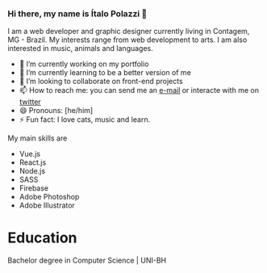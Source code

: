 ### Hi there, my name is Ítalo Polazzi 👋


I am a web developer and graphic designer currently living in Contagem, MG - Brazil. My interests range from web development to arts. I am also interested in music, animals and languages.

- 🔭 I’m currently working on my portfolio
- 🌱 I’m currently learning to be a better version of me
- 👯 I’m looking to collaborate on front-end projects
- 📫 How to reach me: you can send me an [e-mail](mailto:itpzzi@gmail.com) or interacte with me on [twitter](https://twitter.com/italopolazzi)
- 😄 Pronouns: [he/him]
- ⚡ Fun fact: I love cats, music and learn.

My main skills are
* Vue.js
* React.js
* Node.js
* SASS
* Firebase
* Adobe Photoshop
* Adobe Illustrator

# Education
Bachelor degree in Computer Science | UNI-BH

